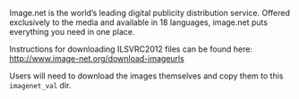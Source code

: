 

Image.net is the world’s leading digital publicity distribution service. Offered exclusively to the media and available in 18 languages, image.net puts everything you need in one place.

Instructions for downloading ILSVRC2012 files can be found here: http://www.image-net.org/download-imageurls

Users will need to download the images themselves and copy them to this `imagenet_val` dir. 
